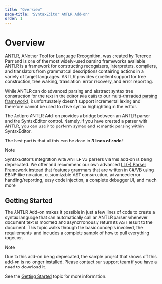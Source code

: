 ```yaml
---
title: "Overview"
page-title: "SyntaxEditor ANTLR Add-on"
order: 1
---
```

# Overview

[ANTLR](http://www.antlr.org/), ANother Tool for Language Recognition, was created by Terence Parr and is one of the most widely-used parsing frameworks available.  ANTLR is a framework for constructing recognizers, interpreters, compilers, and translators from grammatical descriptions containing actions in a variety of target languages.  ANTLR provides excellent support for tree construction, tree walking, translation, error recovery, and error reporting.

While ANTLR can do advanced parsing and abstract syntax tree construction for the text in the editor (via calls to our multi-threaded [parsing framework](../text-parsing/parsing/index.md)), it unfortunately doesn't support incremental lexing and therefore cannot be used to drive syntax highlighting in the editor.

The Actipro ANTLR Add-on provides a bridge between an ANTLR parser and the SyntaxEditor control.  Namely, if you have created a parser with ANTLR, you can use it to perform syntax and semantic parsing within SyntaxEditor.

The best part is that all this can be done in **3 lines of code**!

> [!NOTE]
> SyntaxEditor's integration with ANTLR v3 parsers via this add-on is being deprecated.  We offer and recommend our own advanced [LL(*) Parser Framework](../ll-parser-framework/index.md) instead that features grammars that are written in C#/VB using EBNF-like notation, customizable AST construction, advanced error handling/reporting, easy code injection, a complete debugger UI, and much more.

## Getting Started

The ANTLR Add-on makes it possible in just a few lines of code to create a syntax language that can automatically call an ANTLR parser whenever document text is modified and asynchronously return its AST result to the document.  This topic walks through the basic concepts involved, the requirements, and includes a complete sample of how to pull everything together.

> [!NOTE]
> Due to this add-on being deprecated, the sample project that shows off this add-on is no longer installed.  Please contact our support team if you have a need to download it.

See the [Getting Started](getting-started.md) topic for more information.
